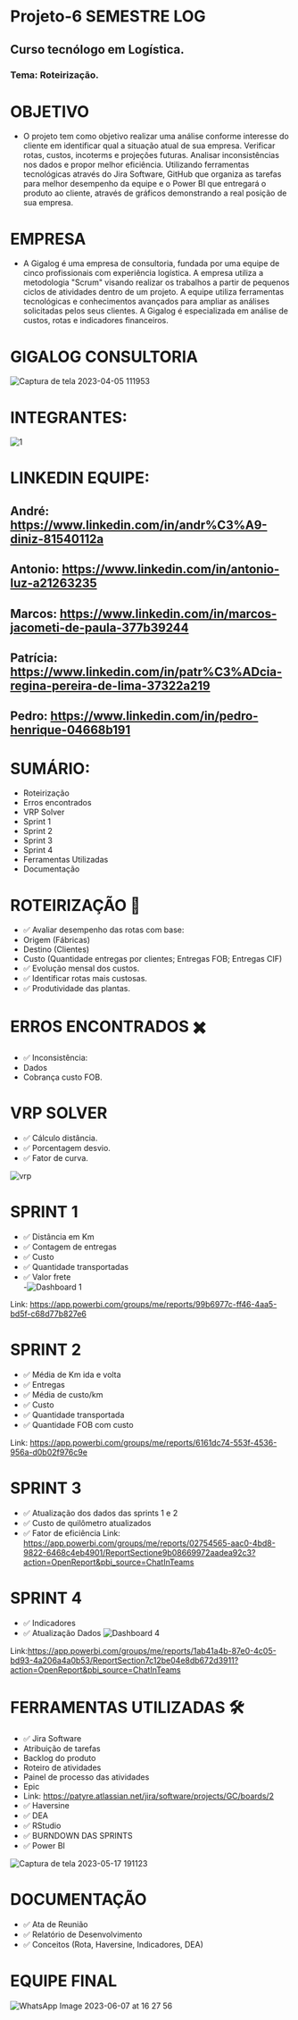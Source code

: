 # Projeto-6 SEMESTRE LOG
## Curso tecnólogo em Logística.
### Tema: Roteirização.

# OBJETIVO 
- O projeto tem como objetivo realizar uma análise conforme interesse do cliente em identificar qual a situação atual de sua empresa. Verificar rotas, custos, incoterms e projeções futuras. Analisar inconsistências nos dados e propor melhor eficiência. Utilizando ferramentas tecnológicas através do Jira Software, GitHub que organiza as tarefas para melhor desempenho da equipe e o Power BI que entregará o produto ao cliente, através de gráficos demonstrando a real posição de sua empresa.
# EMPRESA
- A Gigalog é uma empresa de consultoria, fundada por uma equipe de cinco profissionais com experiência logística. A empresa utiliza a metodologia "Scrum" visando realizar os trabalhos a partir de pequenos ciclos de atividades dentro de um projeto. A equipe utiliza ferramentas tecnológicas e conhecimentos avançados para ampliar as análises solicitadas pelos seus clientes. A Gigalog é especializada em análise de custos, rotas e indicadores financeiros. 
# GIGALOG CONSULTORIA
![Captura de tela 2023-04-05 111953](https://user-images.githubusercontent.com/128760874/231186365-5281e35b-86e7-443b-8e05-a67aecf7fc8e.png)
# INTEGRANTES:
![1](https://user-images.githubusercontent.com/128760874/234589694-5da80001-bf29-400e-8a55-3d4eabfd7dac.png)
# LINKEDIN EQUIPE:
## André: https://www.linkedin.com/in/andr%C3%A9-diniz-81540112a
## Antonio: https://www.linkedin.com/in/antonio-luz-a21263235
## Marcos: https://www.linkedin.com/in/marcos-jacometi-de-paula-377b39244
## Patrícia: https://www.linkedin.com/in/patr%C3%ADcia-regina-pereira-de-lima-37322a219
## Pedro: https://www.linkedin.com/in/pedro-henrique-04668b191

# SUMÁRIO:
- Roteirização
- Erros encontrados
- VRP Solver
- Sprint 1
- Sprint 2
- Sprint 3
- Sprint 4
- Ferramentas Utilizadas
- Documentação
# ROTEIRIZAÇÃO 🚛
- ✅ Avaliar desempenho das rotas com base:
- Origem (Fábricas)
- Destino (Clientes) 
- Custo (Quantidade entregas por clientes; Entregas FOB; Entregas CIF)
- ✅ Evolução mensal dos custos. 
- ✅ Identificar rotas mais custosas.
- ✅ Produtividade das plantas.
# ERROS ENCONTRADOS ✖️
- ✅ Inconsistência:
- Dados
- Cobrança custo FOB.
# VRP SOLVER
- ✅ Cálculo distância.
- ✅ Porcentagem desvio.
- ✅ Fator de curva. 

![vrp](https://user-images.githubusercontent.com/128760874/234572832-53f96087-3c20-409d-ba97-268d1a4a61b6.png)
# SPRINT 1
- ✅ Distância em Km
- ✅ Contagem de entregas
- ✅ Custo
- ✅ Quantidade transportadas 
- ✅ Valor frete  
-![Dashboard 1](https://github.com/PatyRe/Projeto-Roteiriza-o-6-/assets/128760874/9ba1996a-a451-489c-b946-d27cbc6f4554)


Link: https://app.powerbi.com/groups/me/reports/99b6977c-ff46-4aa5-bd5f-c68d77b827e6
 # SPRINT 2
 - ✅ Média de Km ida e volta
 - ✅ Entregas 
 - ✅ Média de custo/km
 - ✅ Custo
 - ✅ Quantidade transportada
 - ✅ Quantidade FOB com custo 
 
 Link: https://app.powerbi.com/groups/me/reports/6161dc74-553f-4536-956a-d0b02f976c9e
 # SPRINT 3
 - ✅ Atualização dos dados das sprints 1 e 2
 - ✅ Custo de quilômetro atualizados
 - ✅ Fator de eficiência
 Link: https://app.powerbi.com/groups/me/reports/02754565-aac0-4bd8-9822-6468c4eb4901/ReportSectione9b08669972aadea92c3?action=OpenReport&pbi_source=ChatInTeams
 
 # SPRINT 4
 - ✅ Indicadores
 - ✅ Atualização Dados
 ![Dashboard 4](https://github.com/PatyRe/Projeto-Roteiriza-o-6-/assets/128760874/ba45b030-e21c-4fbe-98d9-c0b67c9b8256)
 


 
 Link:https://app.powerbi.com/groups/me/reports/1ab41a4b-87e0-4c05-bd93-4a206a4a0b53/ReportSection7c12be04e8db672d3911?action=OpenReport&pbi_source=ChatInTeams
 
 # FERRAMENTAS UTILIZADAS 🛠️
- ✅ Jira Software 
- Atribuição de tarefas
- Backlog do produto
- Roteiro de atividades
- Painel de processo das atividades
- Epic
- Link: https://patyre.atlassian.net/jira/software/projects/GC/boards/2
- ✅ Haversine 
- ✅ DEA 
- ✅ RStudio
- ✅ BURNDOWN DAS SPRINTS
- ✅ Power BI

![Captura de tela 2023-05-17 191123](https://github.com/PatyRe/Projeto-Roteiriza-o-6-/assets/128760874/db9d377f-2543-4b77-801b-4d9aa72b4163)


# DOCUMENTAÇÃO
- ✅ Ata de Reunião
- ✅ Relatório de Desenvolvimento
- ✅ Conceitos (Rota, Haversine, Indicadores, DEA) 

# EQUIPE FINAL
![WhatsApp Image 2023-06-07 at 16 27 56](https://github.com/PatyRe/Projeto-Roteiriza-o-6-/assets/128760874/d13a18a1-8b86-4cd4-b442-3b85b4dcfaf2)





